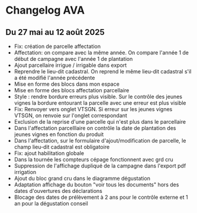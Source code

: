 # Changelog AVA

## Du 27 mai au 12 août 2025

- Fix: création de parcelle affectation
- Affectation: on compare avec la même année. On compare l'année 1 de début de campagne avec l'année 1 de plantation
- Ajout parcellaire irrigue / irrigable dans export
- Reprendre le lieu-dit cadastral. On reprend le même lieu-dit cadastral s'il a été modifié l'année précédente
- Mise en forme des blocs dans mon espace
- Mise en forme des blocs affectation parcellaire
- Style : rendre bordure erreurs plus visible. Sur le contrôle des jeunes vignes la bordure entourant la parcelle avec une erreur est plus visible
- Fix: Renvoyer vers onglet VTSGN. Si erreur sur les jeunes vignes VTSGN, on renvoie sur l'onglet correspondant
- Exclusion de la reprise d'une parcelle qui n'est plus dans le parcellaire
- Dans l'affectation parcelllaire on contrôle la date de plantation des jeunes vignes en fonction du produit
- Dans l'affectation, sur le formulaire d'ajout/modification de parcelle, le champ lieu-dit cadastral est obligatoire
- Fix: ajout habilitation globale
- Dans la tournée les compteurs cépage fonctionnent avec grd cru
- Suppression de l'affichage dupliqué de la campagne dans l'export pdf irrigation
- Ajout du bloc grand cru dans le diagramme dégustation
- Adaptation affichage du bouton "voir tous les documents" hors des dates d'ouvertures des déclarations
- Blocage des dates de prélèvement à 2 ans pour le contrôle externe et 1 an pour la dégustation conseil
